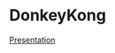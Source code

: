 # DonkeyKong
[Presentation](https://docs.google.com/presentation/d/1vm6MdAH9jfTRKqjNZCdCAwI3CzB-i_OOSrm6DsHUS1I/edit?usp=sharing)
